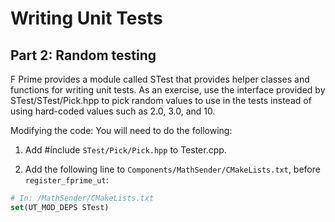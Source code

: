 # Writing Unit Tests 

## Part 2: Random testing

F Prime provides a module called STest that provides helper classes and functions for writing unit tests. As an exercise, use the interface provided by STest/STest/Pick.hpp to pick random values to use in the tests instead of using hard-coded values such as 2.0, 3.0, and 10.

Modifying the code: You will need to do the following:

   1. Add #include ```STest/Pick/Pick.hpp``` to Tester.cpp.

   2. Add the following line to ```Components/MathSender/CMakeLists.txt```, before ```register_fprime_ut```:

   ```cmake 
   # In: /MathSender/CMakeLists.txt
   set(UT_MOD_DEPS STest)
   ```

